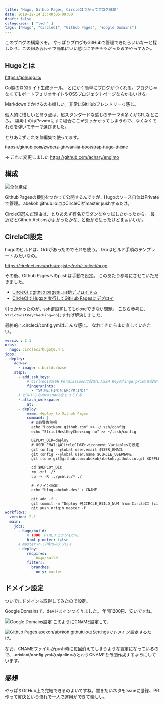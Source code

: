 ```yaml
---
title: "Hugo, Github Pages, CircleCIつかってブログ構築"
date: 2019-12-14T13:40:05+09:00
draft: false
categories: [ "tech" ]
tags: ["Hugo", "CircleCI", "Github Pages", "Google Domains"]
---
```


このブログの構築メモ。
やっぱりブログもGitHubで管理できたらいいなーと探したら、この組み合わせで簡単にいい感じにできそうだったのでやってみた。


## Hugoとは

https://gohugo.io/

Go製の静的サイト生成ツール。
とにかく簡単にブログがつくれる。ブログじゃなくてもポートフォリオサイトやOSSプロジェクトページなんかもいける。

Markdownでかけるのも嬉しい。非常にGitHubフレンドリーな感じ。

個人的に惜しいと思う点は、超スタンダードな感じのテーマの多くがGPLなところ。
編集中のはPrivateにする場合ここが引っかかってしまうので、なくなくそれらを弾いてテーマ選びました。

とりあえずこれを無編集で使ってます。

~~https\://github.com/zwbetz-gh/vanilla-bootstrap-hugo-theme~~

→ これに変更しました https://github.com/achary/engimo

## 構成

![全体構成](/images/circleci-github-hugo.png)

Github Pagesの機能をつかって公開するんですが、Hugoのソース自体はPrivateで管理。
abekoh.github.ioにはCircleCIがmaster pushするだけ。

CircleCI選んだ理由は、とりあえず有名でモダンなやつ試したかったから。
最近だとGithub Actionsがよかったかな、と後から思ったけどまぁいいか。

## CircleCI設定

hugoのビルドは、Orbがあったのでそれを使う。
Orbはビルド手順のテンプレートみたいなの。

https://circleci.com/orbs/registry/orb/circleci/hugo

その後、Github Pagesへのpushは手動で設定。
このあたり参考にさせていただきました。

- [CircleCIでgithub pagesに自動デプロイする](https://qiita.com/sterashima78/items/ddb8161eb6345d9fb15b)
- [CircleCIでHugoを実行してGitHub Pagesにデプロイ](https://t32k.me/mol/log/hugo-circleci-ghpages-2018/)

引っかかったのが、ssh鍵設定してもcloneできない問題。
[こちら](https://discuss.circleci.com/t/git-clone-fails-in-circle-2-0/15211)参考に、`StrictHostKeyChecking=no`にすれば解決しました。

最終的に.circleci/config.ymlはこんな感じ。
なれてきたらまた直していきたい。

```yaml
version: 2.1
orbs:
  hugo: circleci/hugo@0.4.1
jobs:
  deploy:
    docker:
      - image: cibuilds/base
    steps:
      - add_ssh_keys:
          # CirlceCIのSSH Permissionsに設定したSSH Keyのfingerprintを設定
          fingerprints:
            - "SO:ME:FIN:G:ER:PR:IN:T"
      # ビルドしたworkspaceをもってくる
      - attach_workspace:
          at: .
      - deploy:
          name: deploy to Github Pages
          command: |
            # ssh警告無視
            echo "HostName github.com" >> ~/.ssh/config
            echo "StrictHostKeyChecking no" >> ~/.ssh/config

            DEPLOY_DIR=deploy
            # USER_EMAILはCircleCIのEnvironment Variablesで設定
            git config --global user.email $USER_EMAIL
            git config --global user.name $CIRCLE_USERNAME
            git clone git@github.com:abekoh/abekoh.github.io.git $DEPLOY_DIR

            cd $DEPLOY_DIR
            rm -vrf ./*
            cp -v -R ../public/* ./

            # ドメイン設定
            echo "blog.abekoh.dev" > CNAME

            git add -f .
            git commit -m "Deploy #$CIRCLE_BUILD_NUM from CircleCI [ci skip]"
            git push origin master -f
workflows:
  version: 2.1
  main:
    jobs:
      - hugo/build:
          # TODO: HTMLチェックをonに
          html-proofer: false
      # masterマージ時のみデプロイ
      - deploy:
          requires:
            - hugo/build
          filters:
            branches:
              only: master
```

## ドメイン設定

ついでにドメインも取得してみたので設定。

Google Domainsで、devドメインつくりました。
年間1200円、安いですね。

![Google Domains設定](/images/google-domains-cname-config.png)
このようにCNAME設定して、

![Github Pages](/images/github-pages-domain-config.png)
abekoh/abekoh.github.ioのSettingsでドメイン設定するだけ。

なお、CNAMEファイルがpush時に毎回消えてしまうような設定になっているので、.cricleci/config.ymlのpipelineのとおりCNAMEを毎回作成するようにしています。

## 感想
やっぱりGitHub上で完結できるのよいですね。書きたいネタをIssueに登録、PR作って解決という流れで一人で運用ができて楽しい。
